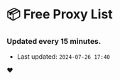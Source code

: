 # :package: Free Proxy List
### Updated every 15 minutes.

- Last updated: `2024-07-26 17:40`

:heart:
